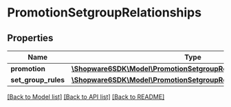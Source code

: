 # PromotionSetgroupRelationships

## Properties
Name | Type | Description | Notes
------------ | ------------- | ------------- | -------------
**promotion** | [**\Shopware6SDK\Model\PromotionSetgroupRelationshipsPromotion**](PromotionSetgroupRelationshipsPromotion.md) |  | [optional] 
**set_group_rules** | [**\Shopware6SDK\Model\PromotionSetgroupRelationshipsSetGroupRules**](PromotionSetgroupRelationshipsSetGroupRules.md) |  | [optional] 

[[Back to Model list]](../../README.md#documentation-for-models) [[Back to API list]](../../README.md#documentation-for-api-endpoints) [[Back to README]](../../README.md)


